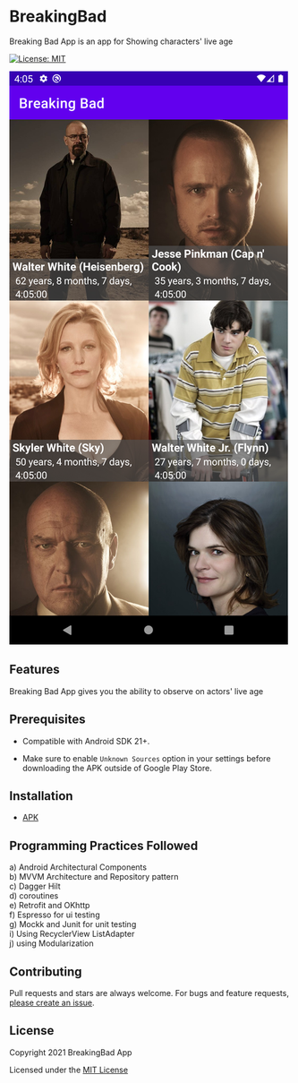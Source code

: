 # BreakingBad

Breaking Bad App is an app for Showing characters' live age  

[![License: MIT](https://img.shields.io/badge/License-MIT-yellow.svg)](https://opensource.org/licenses/MIT)

![Screenshots](screenshots/BreakingBadScreenShot.png "Screenshots")

<h2>Features</h2> 

Breaking Bad App gives you the ability to observe on actors' live age

<h2>Prerequisites</h2>

- Compatible with Android SDK 21+.

- Make sure to enable `Unknown Sources` option in your settings before downloading the APK outside of Google Play Store.

<h2>Installation</h2>

- [APK](http://bit.ly/3qpspQn)

<h2>Programming Practices Followed</h2>

a) Android Architectural Components
<br>b) MVVM Architecture and Repository pattern
<br>c) Dagger Hilt
<br>d) coroutines
<br>e) Retrofit and OKhttp
<br>f) Espresso for ui testing
<br>g) Mockk and Junit for unit testing
<br>i) Using RecyclerView ListAdapter
<br>j) using Modularization

<h2>Contributing</h2>

Pull requests and stars are always welcome. For bugs and feature requests, [please create an issue](../../issues/new).

<h2>License</h2>

Copyright 2021 BreakingBad App

Licensed under the [MIT License](LICENSE.md)
